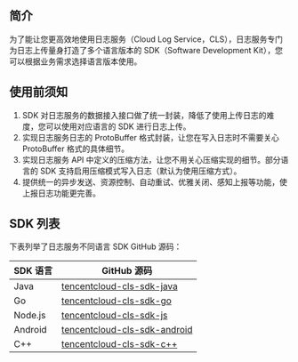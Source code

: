 ## 简介

为了能让您更高效地使用日志服务（Cloud Log Service，CLS），日志服务专门为日志上传量身打造了多个语言版本的 SDK（Software Development Kit），您可以根据业务需求选择语言版本使用。

## 使用前须知

1. SDK 对日志服务的数据接入接口做了统一封装，降低了使用上传日志的难度，您可以使用对应语言的 SDK 进行日志上传。
2. 实现日志服务日志的 ProtoBuffer 格式封装，让您在写入日志时不需要关心 ProtoBuffer 格式的具体细节。
3. 实现日志服务 API 中定义的压缩方法，让您不用关心压缩实现的细节。部分语言的 SDK 支持启用压缩模式写入日志（默认为使用压缩方式）。
4. 提供统一的异步发送、资源控制、自动重试、优雅关闭、感知上报等功能，使上报日志功能更完善。


## SDK 列表

下表列举了日志服务不同语言 SDK GitHub 源码：


| SDK 语言 | GitHub 源码 |
|---------|---------|
| Java | [tencentcloud-cls-sdk-java](https://github.com/TencentCloud/tencentcloud-cls-sdk-java)  |
| Go | [tencentcloud-cls-sdk-go](https://github.com/TencentCloud/tencentcloud-cls-sdk-go)  |
| Node.js | [tencentcloud-cls-sdk-js](https://github.com/TencentCloud/tencentcloud-cls-sdk-js)   |
| Android | [tencentcloud-cls-sdk-android](https://github.com/TencentCloud/tencentcloud-cls-sdk-android) |
| C++ | [tencentcloud-cls-sdk-c++](https://github.com/TencentCloud/tencentcloud-cls-sdk-cpp) |
